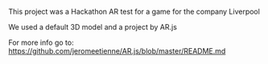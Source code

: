 This project was a Hackathon AR test for a game for the company Liverpool

We used a default 3D model and a project by AR.js

For more info go to: https://github.com/jeromeetienne/AR.js/blob/master/README.md

